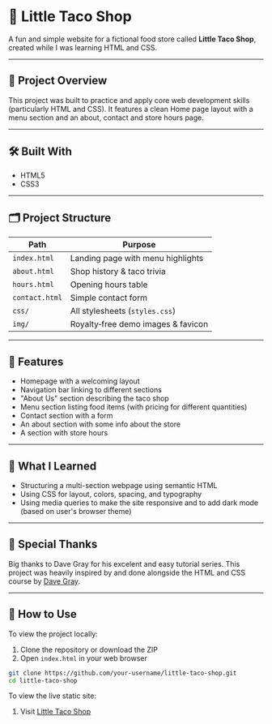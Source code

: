 # 🌮 Little Taco Shop

A fun and simple website for a fictional food store called **Little Taco Shop**, created while I was learning HTML and CSS.

---

## 📌 Project Overview

This project was built to practice and apply core web development skills (particularly HTML and CSS). It features a clean Home page layout with a menu section and an about, contact and store hours page.

---

## 🛠️ Built With

- HTML5
- CSS3

---

## 🗂️ Project Structure

| Path          | Purpose                          |
|---------------|----------------------------------|
| `index.html`  | Landing page with menu highlights |
| `about.html`  | Shop history & taco trivia        |
| `hours.html`  | Opening hours table               |
| `contact.html`| Simple contact form               |
| `css/`        | All stylesheets (`styles.css`)    |
| `img/`        | Royalty‑free demo images & favicon |

---

## 📂 Features

- Homepage with a welcoming layout
- Navigation bar linking to different sections
- "About Us" section describing the taco shop
- Menu section listing food items (with pricing for different quantities)
- Contact section with a form
- An about section with some info about the store
- A section with store hours

---

## 🎯 What I Learned

- Structuring a multi-section webpage using semantic HTML
- Using CSS for layout, colors, spacing, and typography
- Using media queries to make the site responsive and to add dark mode (based on user's browser theme)

---

## 💖 Special Thanks

Big thanks to Dave Gray for his excelent and easy tutorial series. This project was heavily inspired by and done alongside the HTML and CSS course by <a href="https://github.com/gitdagray">Dave Gray</a>.

---

## 🔧 How to Use

To view the project locally:

1. Clone the repository or download the ZIP
2. Open `index.html` in your web browser

```bash
git clone https://github.com/your-username/little-taco-shop.git
cd little-taco-shop
```

To view the live static site:

1. Visit <a href="https://little-taco-shop-q6oe.onrender.com">Little Taco Shop</a>

